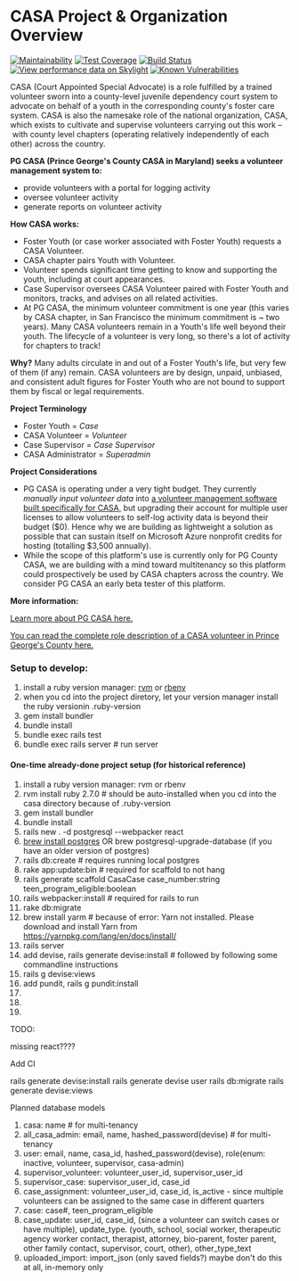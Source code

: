 # CASA Project & Organization Overview
[![Maintainability](https://api.codeclimate.com/v1/badges/???/maintainability)](https://codeclimate.com/github/rubyforgood/casa/maintainability)
[![Test Coverage](https://api.codeclimate.com/v1/badges/???/test_coverage)](https://codeclimate.com/github/rubyforgood/casa/test_coverage)
[![Build Status](https://travis-ci.org/rubyforgood/casa.svg?branch=master)](https://travis-ci.org/rubyforgood/casa) 
[![View performance data on Skylight](https://badges.skylight.io/status/tFh7xrs3Qnaf.svg?token=1C-Q7p8jEFlG7t69Yl5DaJwa-ipWI8gLw9wLJf53xmQ)](https://www.skylight.io/app/applications/tFh7xrs3Qnaf)
[![Known Vulnerabilities](https://snyk.io/test/github/rubyforgood/casa/badge.svg)](https://snyk.io/test/github/rubyforgood/casa)

CASA (Court Appointed Special Advocate) is a role fulfilled by a trained volunteer sworn into a county-level juvenile dependency court system to advocate on behalf of a youth in the corresponding county's foster care system. CASA is also the namesake role of the national organization, CASA, which exists to cultivate and supervise volunteers carrying out this work – with county level chapters (operating relatively independently of each other) across the country. 

<strong>PG CASA (Prince George's County CASA in Maryland) seeks a volunteer management system to:</strong>
- provide volunteers with a portal for logging activity
- oversee volunteer activity 
- generate reports on volunteer activity

<strong>How CASA works:</strong>
- Foster Youth (or case worker associated with Foster Youth) requests a CASA Volunteer.
- CASA chapter pairs Youth with Volunteer.
- Volunteer spends significant time getting to know and supporting the youth, including at court appearances. 
- Case Supervisor oversees CASA Volunteer paired with Foster Youth and monitors, tracks, and advises on all related activities.
- At PG CASA, the minimum volunteer commitment is one year (this varies by CASA chapter, in San Francisco the minimum commitment is ~ two years). Many CASA volunteers remain in a Youth's life well beyond their youth. The lifecycle of a volunteer is very long, so there's a lot of activity for chapters to track!

<strong>Why?</strong>
Many adults circulate in and out of a Foster Youth's life, but very few of them (if any) remain. CASA volunteers are by design, unpaid, unbiased, and consistent adult figures for Foster Youth who are not bound to support them by fiscal or legal requirements. 

<strong>Project Terminology</strong>
- Foster Youth = _Case_
- CASA Volunteer = _Volunteer_
- Case Supervisor = _Case Supervisor_
- CASA Administrator = _Superadmin_

<strong>Project Considerations</strong>
- PG CASA is operating under a very tight budget. They currently _manually input volunteer data_ into <a href="http://www.simplyoptima.com/">a volunteer management software built specifically for CASA,</a> but upgrading their account for multiple user licenses to allow volunteers to self-log activity data is beyond their budget ($0). Hence why we are building as lightweight a solution as possible that can sustain itself on Microsoft Azure nonprofit credits for hosting (totalling $3,500 annually).
- While the scope of this platform's use is currently only for PG County CASA, we are building with a mind toward multitenancy so this platform could prospectively be used by CASA chapters across the country. We consider PG CASA an early beta tester of this platform. 

<p><strong>More information:</strong></p>
<p><a href="https://pgcasa.org/">Learn more about PG CASA here.</a></p>
<p><a href="https://pgcasa.org/volunteer-description/">You can read the complete role description of a CASA volunteer in Prince George's County here.</a></p>


### Setup to develop:

1. install a ruby version manager: [rvm](https://rvm.io/) or [rbenv](https://github.com/rbenv/rbenv)
1. when you cd into the project diretory, let your version manager install the ruby versionin .ruby-version
1. gem install bundler
1. bundle install
1. bundle exec rails test 
1. bundle exec rails server # run server

#### One-time already-done project setup (for historical reference)

1. install a ruby version manager: rvm or rbenv
1. rvm install ruby 2.7.0 # should be auto-installed when you cd into the casa directory because of .ruby-version
1. gem install bundler
1. bundle install
1. rails new . -d postgresql --webpacker react
1. [brew install postgres](https://wiki.postgresql.org/wiki/Homebrew) OR brew postgresql-upgrade-database (if you have an older version of postgres)
1. rails db:create # requires running local postgres
1. rake app:update:bin # required for scaffold to not hang
1. rails generate scaffold CasaCase case_number:string teen_program_eligible:boolean
1. rails webpacker:install # required for rails to run
1. rake db:migrate
1. brew install yarm # because of error: Yarn not installed. Please download and install Yarn from https://yarnpkg.com/lang/en/docs/install/
1. rails server
1. add devise, rails generate devise:install # followed by following some commandline instructions
1. rails g devise:views
1. add pundit, rails g pundit:install
1. 
1. 
1. 




TODO:

missing react????

Add CI

rails generate devise:install
rails generate devise user
rails db:migrate
rails generate devise:views

Planned database models

1. casa: name # for multi-tenancy
1. all_casa_admin: email, name, hashed_password(devise) # for multi-tenancy
1. user: email, name, casa_id, hashed_password(devise), role(enum: inactive, volunteer, supervisor, casa-admin)
1. supervisor_volunteer: volunteer_user_id, supervisor_user_id
1. supervisor_case: supervisor_user_id, case_id
1. case_assignment: volunteer_user_id, case_id, is_active - since multiple volunteers can be assigned to the same case in different quarters
1. case: case#, teen_program_eligible
1. case_update: user_id, case_id, (since a volunteer can switch cases or have multiple), update_type. (youth, school, social worker, therapeutic agency worker contact, therapist, attorney, bio-parent, foster parent, other family contact, supervisor, court, other), other_type_text
1. uploaded_import: import_json (only saved fields?) maybe don't do this at all, in-memory only

